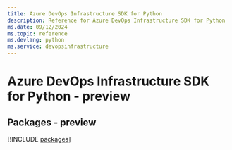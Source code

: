 ```yaml
---
title: Azure DevOps Infrastructure SDK for Python
description: Reference for Azure DevOps Infrastructure SDK for Python
ms.date: 09/12/2024
ms.topic: reference
ms.devlang: python
ms.service: devopsinfrastructure
---
```

# Azure DevOps Infrastructure SDK for Python - preview
## Packages - preview
[!INCLUDE [packages](devops-infrastructure-index.md)]